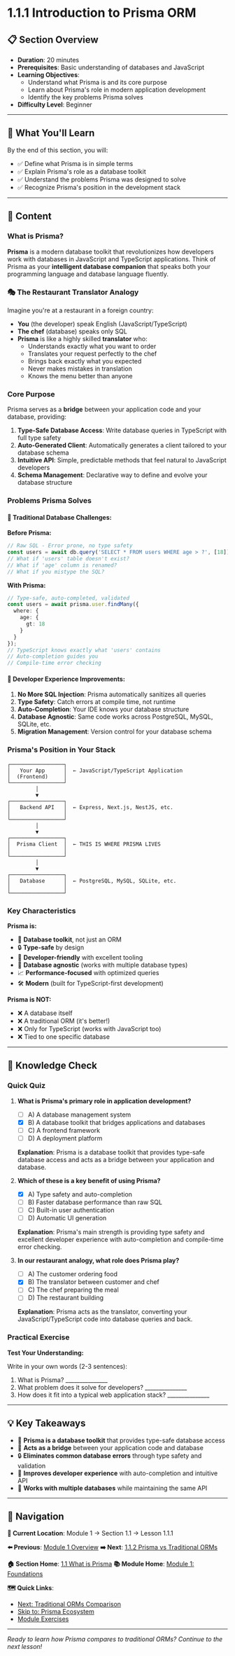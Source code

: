 # 1.1.1 Introduction to Prisma ORM

## 📋 Section Overview
- **Duration**: 20 minutes
- **Prerequisites**: Basic understanding of databases and JavaScript
- **Learning Objectives**: 
  - Understand what Prisma is and its core purpose
  - Learn about Prisma's role in modern application development
  - Identify the key problems Prisma solves
- **Difficulty Level**: Beginner

---

## 🎯 What You'll Learn

By the end of this section, you will:
- ✅ Define what Prisma is in simple terms
- ✅ Explain Prisma's role as a database toolkit
- ✅ Understand the problems Prisma was designed to solve
- ✅ Recognize Prisma's position in the development stack

---

## 📖 Content

### What is Prisma?

**Prisma** is a modern database toolkit that revolutionizes how developers work with databases in JavaScript and TypeScript applications. Think of Prisma as your **intelligent database companion** that speaks both your programming language and database language fluently.

### 🎭 The Restaurant Translator Analogy

Imagine you're at a restaurant in a foreign country:
- **You** (the developer) speak English (JavaScript/TypeScript)
- **The chef** (database) speaks only SQL
- **Prisma** is like a highly skilled **translator** who:
  - Understands exactly what you want to order
  - Translates your request perfectly to the chef
  - Brings back exactly what you expected
  - Never makes mistakes in translation
  - Knows the menu better than anyone

### Core Purpose

Prisma serves as a **bridge** between your application code and your database, providing:

1. **Type-Safe Database Access**: Write database queries in TypeScript with full type safety
2. **Auto-Generated Client**: Automatically generates a client tailored to your database schema
3. **Intuitive API**: Simple, predictable methods that feel natural to JavaScript developers
4. **Schema Management**: Declarative way to define and evolve your database structure

### Problems Prisma Solves

#### 🔧 Traditional Database Challenges:

**Before Prisma:**
```javascript
// Raw SQL - Error prone, no type safety
const users = await db.query('SELECT * FROM users WHERE age > ?', [18]);
// What if 'users' table doesn't exist?
// What if 'age' column is renamed?
// What if you mistype the SQL?
```

**With Prisma:**
```typescript
// Type-safe, auto-completed, validated
const users = await prisma.user.findMany({
  where: {
    age: {
      gt: 18
    }
  }
});
// TypeScript knows exactly what 'users' contains
// Auto-completion guides you
// Compile-time error checking
```

#### 🚀 Developer Experience Improvements:

1. **No More SQL Injection**: Prisma automatically sanitizes all queries
2. **Type Safety**: Catch errors at compile time, not runtime
3. **Auto-Completion**: Your IDE knows your database structure
4. **Database Agnostic**: Same code works across PostgreSQL, MySQL, SQLite, etc.
5. **Migration Management**: Version control for your database schema

### Prisma's Position in Your Stack

```
┌─────────────────┐
│   Your App      │  ← JavaScript/TypeScript Application
│  (Frontend)     │
└─────────────────┘
         │
         ▼
┌─────────────────┐
│   Backend API   │  ← Express, Next.js, NestJS, etc.
│                 │
└─────────────────┘
         │
         ▼
┌─────────────────┐
│  Prisma Client  │  ← THIS IS WHERE PRISMA LIVES
│                 │
└─────────────────┘
         │
         ▼
┌─────────────────┐
│   Database      │  ← PostgreSQL, MySQL, SQLite, etc.
│                 │
└─────────────────┘
```

### Key Characteristics

**Prisma is:**
- 🎯 **Database toolkit**, not just an ORM
- 🔒 **Type-safe** by design
- 🚀 **Developer-friendly** with excellent tooling
- 🔄 **Database agnostic** (works with multiple database types)
- 📈 **Performance-focused** with optimized queries
- 🛠️ **Modern** (built for TypeScript-first development)

**Prisma is NOT:**
- ❌ A database itself
- ❌ A traditional ORM (it's better!)
- ❌ Only for TypeScript (works with JavaScript too)
- ❌ Tied to one specific database

---

## 🧠 Knowledge Check

### Quick Quiz

1. **What is Prisma's primary role in application development?**
   - [ ] A) A database management system
   - [x] B) A database toolkit that bridges applications and databases
   - [ ] C) A frontend framework
   - [ ] D) A deployment platform

   **Explanation**: Prisma is a database toolkit that provides type-safe database access and acts as a bridge between your application and database.

2. **Which of these is a key benefit of using Prisma?**
   - [x] A) Type safety and auto-completion
   - [ ] B) Faster database performance than raw SQL
   - [ ] C) Built-in user authentication
   - [ ] D) Automatic UI generation

   **Explanation**: Prisma's main strength is providing type safety and excellent developer experience with auto-completion and compile-time error checking.

3. **In our restaurant analogy, what role does Prisma play?**
   - [ ] A) The customer ordering food
   - [x] B) The translator between customer and chef
   - [ ] C) The chef preparing the meal
   - [ ] D) The restaurant building

   **Explanation**: Prisma acts as the translator, converting your JavaScript/TypeScript code into database queries and back.

### Practical Exercise

**Test Your Understanding:**

Write in your own words (2-3 sentences):
1. What is Prisma? _______________
2. What problem does it solve for developers? _______________
3. How does it fit into a typical web application stack? _______________

---

## 💡 Key Takeaways

- 🎯 **Prisma is a database toolkit** that provides type-safe database access
- 🌉 **Acts as a bridge** between your application code and database
- 🔒 **Eliminates common database errors** through type safety and validation
- 🚀 **Improves developer experience** with auto-completion and intuitive API
- 🔄 **Works with multiple databases** while maintaining the same API

---

## 🔗 Navigation

**📍 Current Location**: Module 1 → Section 1.1 → Lesson 1.1.1

**⬅️ Previous**: [Module 1 Overview](../01-foundations.md)
**➡️ Next**: [1.1.2 Prisma vs Traditional ORMs](./1.1.2-prisma-vs-traditional-orms.md)

**🏠 Section Home**: [1.1 What is Prisma](./README.md)
**📚 Module Home**: [Module 1: Foundations](../01-foundations.md)

**🗺️ Quick Links**:
- [Next: Traditional ORMs Comparison](./1.1.2-prisma-vs-traditional-orms.md)
- [Skip to: Prisma Ecosystem](./1.1.3-prisma-ecosystem-overview.md)
- [Module Exercises](../exercises/)

---

*Ready to learn how Prisma compares to traditional ORMs? Continue to the next lesson!*
